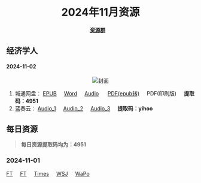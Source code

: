 <div align="center">

# 2024年11月资源

[**资源群**](https://qm.qq.com/q/XNwz6qD0IO)&nbsp;&nbsp;&nbsp;&nbsp;

</div>

## 经济学人
#### 2024-11-02

<div align="center">

![封面](https://www.economist.com/cdn-cgi/image/width=360,quality=80,format=auto/content-assets/images/20241102_DE_EU.jpg "2024.11.02")

</div>

1. 城通网盘：
[EPUB](https://url12.ctfile.com/f/47748612-1419725582-5317df "我不会告诉你提取码是4951")&nbsp;&nbsp;&nbsp;&nbsp;
[Word](https://url12.ctfile.com/f/47748612-1419724031-8b3f76 "我不会告诉你提取码是4951")&nbsp;&nbsp;&nbsp;&nbsp;
[Audio](https://url12.ctfile.com/f/47748612-1419723959-86c0c0 "我不会告诉你提取码是4951") &nbsp;&nbsp;&nbsp;&nbsp;
[PDF(epub转)](https://url12.ctfile.com/f/47748612-1419724160-6b64b0 "我不会告诉你提取码是4951")&nbsp;&nbsp;&nbsp;&nbsp;
PDF(印刷版)&nbsp;&nbsp;&nbsp;&nbsp;
**提取码：4951**<br>
2. 蓝奏云：
[Audio_1](https://yihoo.lanzouo.com/iOXjt2dwy19c)&nbsp;&nbsp;&nbsp;&nbsp;
[Audio_2](https://yihoo.lanzouo.com/iZmfK2dwx5zg)&nbsp;&nbsp;&nbsp;&nbsp;
[Audio_3](https://yihoo.lanzouo.com/i2emD2dwwmsf)&nbsp;&nbsp;&nbsp;&nbsp;
**提取码：yihoo**<br>

## 每日资源
> **每日资源提取码均为：4951**

### 2024-11-01

[FT](https://url12.ctfile.com/f/47748612-1419802667-249ed0)&nbsp;&nbsp;&nbsp;&nbsp;
[FT](https://url12.ctfile.com/f/47748612-1419811412-9891b9)&nbsp;&nbsp;&nbsp;&nbsp;
[Times](https://url12.ctfile.com/f/47748612-1419802757-588c9d)&nbsp;&nbsp;&nbsp;&nbsp;
[WSJ](https://url12.ctfile.com/f/47748612-1419802871-09308b)&nbsp;&nbsp;&nbsp;&nbsp;
[WaPo](https://url12.ctfile.com/f/47748612-1419802808-ce5b1f)<br>
